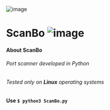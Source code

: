 ![image](https://github.com/DouglasMorean/ScanBo/assets/129215513/3e55f23c-b682-4ec8-976e-c39ef3842ddc)
# ScanBo ![image](https://img.shields.io/badge/release-v1.0.0-blue)




#### About ScanBo
###### Port scanner developed in Python
###### Tested only on **Linux** operating systems
#### Use `$ python3 ScanBo.py`



